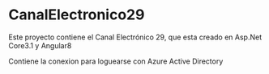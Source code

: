 # CanalElectronico29

Este proyecto contiene el Canal Electrónico 29, que esta creado en Asp.Net Core3.1 y Angular8

Contiene la conexion para loguearse con Azure Active Directory
